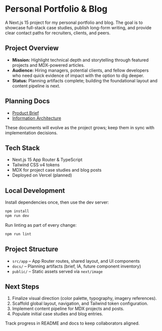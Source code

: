 # Personal Portfolio & Blog

A Next.js 15 project for my personal portfolio and blog. The goal is to showcase full-stack case studies, publish long-form writing, and provide clear contact paths for recruiters, clients, and peers.

## Project Overview
- **Mission:** Highlight technical depth and storytelling through featured projects and MDX-powered articles.
- **Audience:** Hiring managers, potential clients, and fellow developers who need quick evidence of impact with the option to dig deeper.
- **Status:** Planning artifacts complete; building the foundational layout and content pipeline is next.

## Planning Docs
- [Product Brief](docs/product-brief.md)
- [Information Architecture](docs/information-architecture.md)

These documents will evolve as the project grows; keep them in sync with implementation decisions.

## Tech Stack
- Next.js 15 App Router & TypeScript
- Tailwind CSS v4 tokens
- MDX for project case studies and blog posts
- Deployed on Vercel (planned)

## Local Development
Install dependencies once, then use the dev server:

```bash
npm install
npm run dev
```

Run linting as part of every change:

```bash
npm run lint
```

## Project Structure
- `src/app` – App Router routes, shared layout, and UI components
- `docs/` – Planning artifacts (brief, IA, future component inventory)
- `public/` – Static assets served via `next/image`

## Next Steps
1. Finalize visual direction (color palette, typography, imagery references).
2. Scaffold global layout, navigation, and Tailwind token configuration.
3. Implement content pipeline for MDX projects and posts.
4. Populate initial case studies and blog entries.

Track progress in README and docs to keep collaborators aligned.
